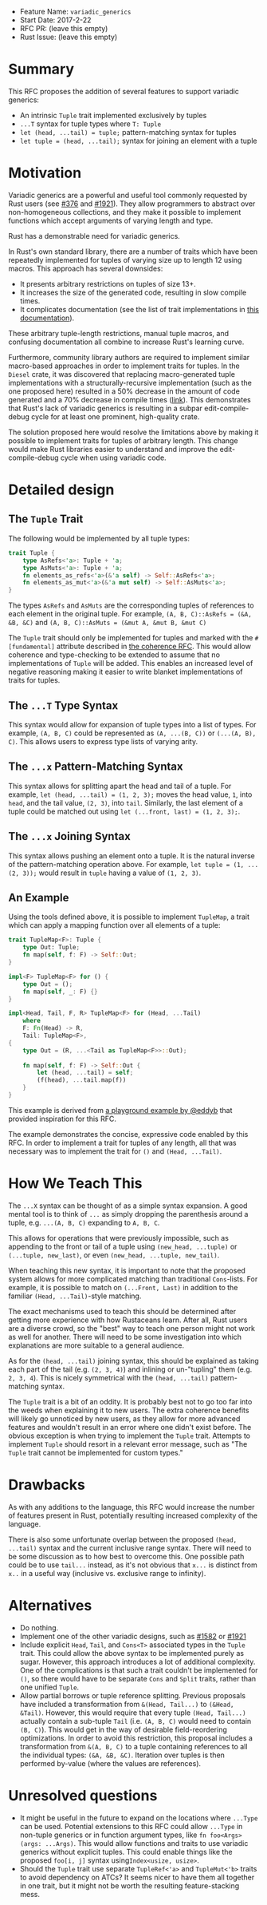 - Feature Name: `variadic_generics`
- Start Date: 2017-2-22
- RFC PR: (leave this empty)
- Rust Issue: (leave this empty)

# Summary
[summary]: #summary

This RFC proposes the addition of several features to support variadic generics:
- An intrinsic `Tuple` trait implemented exclusively by tuples
- `...T` syntax for tuple types where `T: Tuple`
- `let (head, ...tail) = tuple;` pattern-matching syntax for tuples
- `let tuple = (head, ...tail);` syntax for joining an element with a tuple

# Motivation
[motivation]: #motivation

Variadic generics are a powerful and useful tool commonly requested by Rust
users (see
[#376](https://github.com/rust-lang/rfcs/issues/376) and
[#1921](https://github.com/rust-lang/rfcs/pull/1921)). They allow
programmers to abstract over non-homogeneous collections, and they make it
possible to implement functions which accept arguments of varying length and
type.

Rust has a demonstrable need for variadic generics.

In Rust's own standard library, there are a number of traits which have
been repeatedly implemented for tuples of varying size up to length 12 using
macros. This approach has several downsides:
- It presents arbitrary restrictions on tuples of size 13+.
- It increases the size of the generated code, resulting in slow compile times.
- It complicates documentation
(see the list of trait implementations in
[this documentation](https://doc.rust-lang.org/std/primitive.tuple.html)).

These arbitrary tuple-length restrictions, manual tuple macros, and confusing
documentation all combine to increase Rust's learning curve.

Furthermore, community library authors are required to implement similar
macro-based approaches in order to implement traits for tuples. In the `Diesel`
crate, it was discovered that replacing macro-generated tuple implementations
with a structurally-recursive implementation (such as the one proposed here)
resulted in a 50% decrease in the amount of code generated and a 70% decrease
in compile times ([link](https://github.com/diesel-rs/diesel/pull/747)). This
demonstrates that Rust's lack of variadic generics is resulting in a subpar
edit-compile-debug cycle for at least one prominent, high-quality crate.

The solution proposed here would resolve the limitations above by making it
possible to implement traits for tuples of arbitrary length. This change would
make Rust libraries easier to understand and improve the edit-compile-debug
cycle when using variadic code.


# Detailed design
[design]: #detailed-design

## The `Tuple` Trait
The following would be implemented by all tuple types:
```rust
trait Tuple {
    type AsRefs<'a>: Tuple + 'a;
    type AsMuts<'a>: Tuple + 'a;
    fn elements_as_refs<'a>(&'a self) -> Self::AsRefs<'a>;
    fn elements_as_mut<'a>(&'a mut self) -> Self::AsMuts<'a>;
}
```

The types `AsRefs` and `AsMuts` are the corresponding tuples of references to
each element in the original tuple. For example,
`(A, B, C)::AsRefs = (&A, &B, &C)` and
`(A, B, C)::AsMuts = (&mut A, &mut B, &mut C)`

The `Tuple` trait should only be implemented for tuples and marked with the
`#[fundamental]` attribute described in
[the coherence RFC](https://github.com/rust-lang/rfcs/blob/master/text/1023-rebalancing-coherence.md).
This would allow coherence and type-checking to be extended to assume that no
implementations of `Tuple` will be added. This enables an increased level of
negative reasoning making it easier to write blanket implementations of traits
for tuples.

## The `...T` Type Syntax
This syntax would allow for expansion of tuple types into a list of types.
For example, `(A, B, C)` could be represented as `(A, ...(B, C))` or
`(...(A, B), C)`. This allows users to express type lists of varying arity.

## The `...x` Pattern-Matching Syntax
This syntax allows for splitting apart the head and tail of a tuple. For
example, `let (head, ...tail) = (1, 2, 3);` moves the head value, `1`, into
`head`, and the tail value, `(2, 3)`, into `tail`. Similarly, the last element
of a tuple could be matched out using `let (...front, last) = (1, 2, 3);`.

## The `...x` Joining Syntax
This syntax allows pushing an element onto a tuple. It is the natural inverse
of the pattern-matching operation above. For example,
`let tuple = (1, ...(2, 3));` would result in `tuple` having a value of
`(1, 2, 3)`.

## An Example

Using the tools defined above, it is possible to implement `TupleMap`, a
trait which can apply a mapping function over all elements of a tuple:

```rust
trait TupleMap<F>: Tuple {
    type Out: Tuple;
    fn map(self, f: F) -> Self::Out;
}

impl<F> TupleMap<F> for () {
    type Out = ();
    fn map(self, _: F) {}
}

impl<Head, Tail, F, R> TupleMap<F> for (Head, ...Tail)
    where
    F: Fn(Head) -> R,
    Tail: TupleMap<F>,
{
    type Out = (R, ...<Tail as TupleMap<F>>::Out);
    
    fn map(self, f: F) -> Self::Out {
        let (head, ...tail) = self;
        (f(head), ...tail.map(f))
    }
}
```

This example is derived from
[a playground example by @eddyb](https://play.rust-lang.org/?gist=8fd29c83271f3e8744a3f618786ca1de&version=nightly&backtrace=0)
that provided inspiration for this RFC.

The example demonstrates the concise, expressive code enabled
by this RFC. In order to implement a trait for tuples of any length, all
that was necessary was to implement the trait for `()` and `(Head, ...Tail)`.

# How We Teach This
[teach]: #teach

The `...X` syntax can be thought of as a simple syntax expansion. A good mental
tool is to think of `...` as simply dropping the parenthesis around a tuple, e.g.
`...(A, B, C)` expanding to `A, B, C`.

This allows for operations that were previously impossible, such as appending
to the front or tail of a tuple using `(new_head, ...tuple)` or
`(...tuple, new_last)`, or even `(new_head, ...tuple, new_tail)`.

When teaching this new syntax, it is important to note that the proposed system
allows for more complicated matching than traditional `Cons`-lists. For example,
it is possible to match on `(...Front, Last)` in addition to the familiar
`(Head, ...Tail)`-style matching.

The exact mechanisms used to teach this should be determined after getting more
experience with how Rustaceans learn. After all, Rust users are a diverse crowd,
so the "best" way to teach one person might not work as well for another. There
will need to be some investigation into which explanations are more
suitable to a general audience.

As for the `(head, ...tail)` joining syntax, this should be explained as
taking each part of the tail (e.g. `(2, 3, 4)`) and inlining or un-"tupling"
them (e.g. `2, 3, 4`). This is nicely symmetrical with the `(head, ...tail)`
pattern-matching syntax.

The `Tuple` trait is a bit of an oddity. It is probably best not to go too
far into the weeds when explaining it to new users. The extra coherence
benefits will likely go unnoticed by new users, as they allow for more
advanced features and wouldn't result in an error where one didn't exist
before. The obvious exception is when trying to implement the `Tuple` trait.
Attempts to implement `Tuple` should resort in a relevant error message,
such as "The `Tuple` trait cannot be implemented for custom types."

# Drawbacks
[drawbacks]: #drawbacks

As with any additions to the language, this RFC would increase the number
of features present in Rust, potentially resulting increased complexity
of the language.

There is also some unfortunate overlap between the proposed `(head, ...tail)`
syntax and the current inclusive range syntax. There will need to be some
discussion as to how best to overcome this. One possible path could be to
use `tail...` instead, as it's not obvious that `x...` is distinct from
`x..` in a useful way (inclusive vs. exclusive range to infinity).

# Alternatives
[alternatives]: #alternatives

- Do nothing.
- Implement one of the other variadic designs, such as
[#1582](https://github.com/rust-lang/rfcs/pull/1582) or
[#1921](https://github.com/rust-lang/rfcs/pull/1921)
- Include explicit `Head`, `Tail`, and `Cons<T>` associated types in the `Tuple`
trait. This could allow the above syntax to be implemented purely as sugar.
However, this approach introduces a lot of additional complexity. One of the
complications is that such a trait couldn't be implemented for `()`, so
there would have to be separate `Cons` and `Split` traits, rather than one
unified `Tuple`.
- Allow partial borrows or tuple reference splitting. Previous proposals have
included a transformation from `&(Head, Tail...)` to `(&Head, &Tail)`.
However, this would require that every tuple `(Head, Tail...)` actually
contain a sub-tuple `Tail` (i.e. `(A, B, C)` would need to contain `(B, C)`).
This would get in the way of desirable field-reordering optimizations.
In order to avoid this restriction, this proposal includes a transformation
from `&(A, B, C)` to a tuple containing references to all the individual types:
`(&A, &B, &C)`. Iteration over tuples is then performed by-value (where the
values are references).

# Unresolved questions
[unresolved]: #unresolved-questions

- It might be useful in the future to expand on the locations where `...Type`
can be used. Potential extensions to this RFC could allow `...Type` in
non-tuple generics or in function argument types, like
`fn foo<Args>(args: ...Args)`.
This would allow functions and traits to use variadic generics without
explicit tuples. This could enable things like the proposed `foo[i, j]` syntax
using`Index<usize, usize>`.
- Should the `Tuple` trait use separate `TupleRef<'a>` and `TupleMut<'b>` traits
to avoid dependency on ATCs? It seems nicer to have them all together in one
trait, but it might not be worth the resulting feature-stacking mess.


